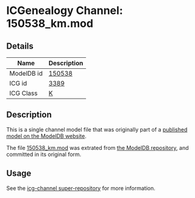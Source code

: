 # ICGenealogy Channel: 150538\_km.mod

## Details

Name | Description
---- | -----------
ModelDB id | [150538](http://senselab.med.yale.edu/ModelDB/ShowModel.cshtml?model=150538)
ICG id | [3389](http://icg.neurotheory.ox.ac.uk/channels/1/3389)
ICG Class | [K](http://icg.neurotheory.ox.ac.uk/channels/1)

## Description

This is a single channel model file that was originally part of a [published model on the ModelDB website](http://senselab.med.yale.edu/mModelDB/ShowModel.cshtml?model=150538).

The file [150538\_km.mod](150538_km.mod) was extrated from [the ModelDB repository](http://senselab.med.yale.edu/ModelDB/ShowModel.cshtml?model=150538), and committed in its original form.

## Usage

See the [icg-channel super-repository](https://github.com/icgenealogy/icg-channels) for more information.